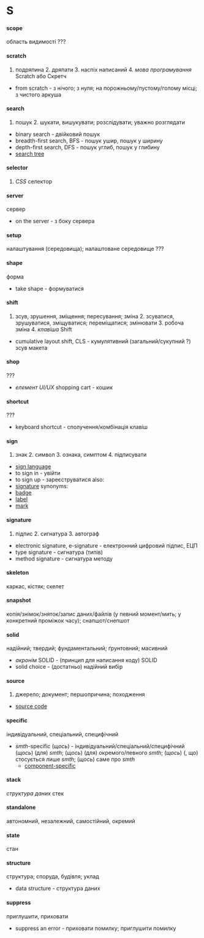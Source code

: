 # S

#### scope
область видимості ???

#### scratch
1. подряпина 2. дряпати 3. наспіх написаний 4. _мова програмування_ Scratch або Скретч
  - from scratch - з нічого; з нуля; на порожньому/пустому/голому місці; з чистого аркуша

#### search
1. пошук 2. шукати, вишукувати; розслідувати; уважно розглядати
  - binary search - двійковий пошук
  - breadth-first search, BFS - пошук ушир, пошук у ширину
  - depth-first search, DFS - пошук углиб, пошук у глибину
  - [search tree](./T.md#tree)

#### selector
1. _СSS_ селектор

#### server
сервер
  - on the server - з боку сервера

#### setup
налаштування (середовища); налаштоване середовище ???

#### shape
форма
  - take shape - формуватися

#### shift
1. зсув, зрушення, зміщення; пересування; зміна 2. зсуватися, зрушуватися, зміщуватися; переміщатися; змінювати 3. робоча зміна 4. _клавіша_ Shift
  - cumulative layout shift, CLS - кумулятивний (загальний/сукупний ?) зсув макета

#### shop
???
  - _елемент UI/UX_ shopping cart - кошик

#### shortcut
???
  - keyboard shortcut - сполучення/комбінація клавіш

#### sign
1. знак 2. символ 3. ознака, симптом 4. підписувати
  - [sign language](./L#language)
  - to sign in - увійти
  - to sign up - зареєструватися
  also:
  - [signature](./S.md#signature)
  synonyms:
  - [badge](./B.md#badge)
  - [label](./L.md#label)
  - [mark](./M.md#mark)

#### signature
1. підпис 2. сигнатура 3. автограф
  - electronic signature, e-signature - електронний цифровий підпис, ЕЦП
  - type signature - сигнатура (типів)
  - method signature - сигнатура методу

#### skeleton
каркас, кістяк; скелет

#### snapshot
копія/знімок/зняток/запис даних/файлів (у певний момент/мить; у конкретний проміжок часу); снапшот/cнепшот

#### solid
надійний; твердий; фундаментальний; ґрунтовний; масивний
  - _акронім_ SOLID - (принцип для написання коду) SOLID
  - solid choice - (достатньо) надійний вибір

#### source
1. джерело; документ; першопричина; походження
  - [source code](./C.md#code)

#### specific
індивідуальний, спеціальний, специфічний
  - _smth_-specific (*щось*) - індивідуальний/спеціальний/специфічний (*щось*) (для) _smth_; (*щось*) (для) окремого/певного _smth_; (*щось*) (, що) стосується лише _smth_; (*щось*) саме про _smth_
    - [component-specific](./C.md#component)

#### stack
_структура даних_ стек

#### standalone
автономний, незалежний, самостійний, окремий

#### state
стан

#### structure
структура; споруда, будівля; уклад
  - data structure - структура даних

#### suppress
приглушити, приховати
  - suppress an error - приховати помилку; приглушити помилку
